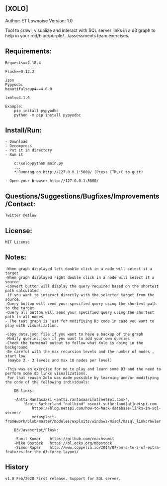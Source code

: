  [XOLO] 
--------

Author: ET Lownoise 
Version: 1.0

Tool to crawl, visualize and interact with SQL server links in a d3 graph to help in your 
red/blue/purple/.../assessments team exercises. 

Requirements:
-------------

	Requests==2.18.4

	Flask==0.12.2

	Json
	Pypyodbc
	beautifulsoup4==4.6.0

	lxml==4.1.0

	Example:
		pip install pypyodbc
		python -m pip install pypyodbc

Install/Run:
------------
	- Download
	- Decompress 
	- Put it in directory
	- Run it
	
		c:\xolo>python main.py
 		...
 		* Running on http://127.0.0.1:5000/ (Press CTRL+C to quit)

	- Open your browser http://127.0.0.1:5000/

Questions/Suggestions/Bugfixes/Improvements/Contact:
----------------------------------------------------
	Twitter @etlow

License:
--------
	MIT License    

Notes:
------
	-When graph displayed left double click in a node will select it a target
	-When graph displayed right double click in a node will select it a source
	-Convert button will display the query required based on the shortest path calculated
	 if you want to interact directly with the selected target from the source.
	-Query button will send your specified query using the shortest path to the target
	-Query all button will send your specified query using the shortest path to all nodes
	- The test graph is just for modifiying D3 code in case you want to play with visualization.

	-Copy data.json file if you want to have a backup of the graph
	-Modify queries.json if you want to add your own queries
	-Check the terminal output to follow what Xolo is doing in the background
	-Be careful with the max recursion levels and the number of nodes , start low 
	 (maybe 2 - 3 levels and max 10 nodes per level)

	-This was an exercise for me to play and learn some D3 and the need to perform some db links visualizations. 
	 For that reason Xolo was made possible by learning and/or modifiying the code of the following individuals:
		
		DB links:
		
		-Antti Rantasaari <antti.rantasaari[at]netspi.com>',
          	'Scott Sutherland "nullbind" <scott.sutherland[at]netspi.com 
				https://blog.netspi.com/how-to-hack-database-links-in-sql-server/
				metasploit-framework/blob/master/modules/exploits/windows/mssql/mssql_linkcrawler.rb

		D3/Javascript/Flask:

		-Sumit Kumar 	https://github.com/reachsumit
		-Mike Bostock 	https://bl.ocks.org/mbostock
		-Simon Raper 	http://www.coppelia.io/2014/07/an-a-to-z-of-extra-features-for-the-d3-force-layout/


History
-------
	v1.0 Feb/2020 First release. Support for SQL server.











	



